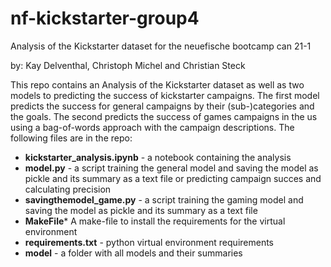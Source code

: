 # nf-kickstarter-group4
Analysis of the Kickstarter dataset for the neuefische bootcamp can 21-1

by: Kay Delventhal, Christoph Michel and Christian Steck

This repo contains an Analysis of the Kickstarter dataset as well as two models to predicting the success of kickstarter campaigns. The first model predicts the success for general campaigns by their (sub-)categories and the goals. The second predicts the success of games campaigns in the us using a bag-of-words approach with the campaign descriptions. The following files are in the repo:

* **kickstarter_analysis.ipynb** - a notebook containing the analysis
* **model.py** - a script training the general model and saving the model as pickle and its summary as a text file or predicting campaign succes and calculating precision
* **savingthemodel_game.py** - a script training the gaming model and saving the model as pickle and its summary as a text file
* **MakeFile*** A make-file to install the requirements for the virtual environment
* **requirements.txt** - python virtual environment requirements
* **model** - a folder with all models and their summaries
